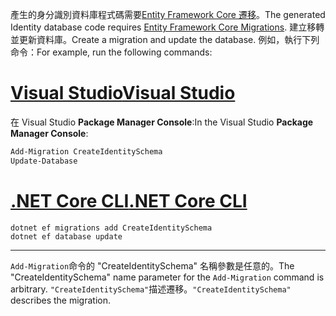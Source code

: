 <span data-ttu-id="621a9-101">產生的身分識別資料庫程式碼需要[Entity Framework Core 遷移](/ef/core/managing-schemas/migrations/)。</span><span class="sxs-lookup"><span data-stu-id="621a9-101">The generated Identity database code requires [Entity Framework Core Migrations](/ef/core/managing-schemas/migrations/).</span></span> <span data-ttu-id="621a9-102">建立移轉並更新資料庫。</span><span class="sxs-lookup"><span data-stu-id="621a9-102">Create a migration and update the database.</span></span> <span data-ttu-id="621a9-103">例如，執行下列命令：</span><span class="sxs-lookup"><span data-stu-id="621a9-103">For example, run the following commands:</span></span>

# <a name="visual-studiotabvisual-studio"></a>[<span data-ttu-id="621a9-104">Visual Studio</span><span class="sxs-lookup"><span data-stu-id="621a9-104">Visual Studio</span></span>](#tab/visual-studio)

<span data-ttu-id="621a9-105">在 Visual Studio **Package Manager Console**:</span><span class="sxs-lookup"><span data-stu-id="621a9-105">In the Visual Studio **Package Manager Console**:</span></span>

```powershell
Add-Migration CreateIdentitySchema
Update-Database
```

# <a name="net-core-clitabnetcore-cli"></a>[<span data-ttu-id="621a9-106">.NET Core CLI</span><span class="sxs-lookup"><span data-stu-id="621a9-106">.NET Core CLI</span></span>](#tab/netcore-cli)

```dotnetcli
dotnet ef migrations add CreateIdentitySchema
dotnet ef database update
```

---

<span data-ttu-id="621a9-107">`Add-Migration`命令的 "CreateIdentitySchema" 名稱參數是任意的。</span><span class="sxs-lookup"><span data-stu-id="621a9-107">The "CreateIdentitySchema" name parameter for the `Add-Migration` command is arbitrary.</span></span> <span data-ttu-id="621a9-108">`"CreateIdentitySchema"`描述遷移。</span><span class="sxs-lookup"><span data-stu-id="621a9-108">`"CreateIdentitySchema"` describes the migration.</span></span>
